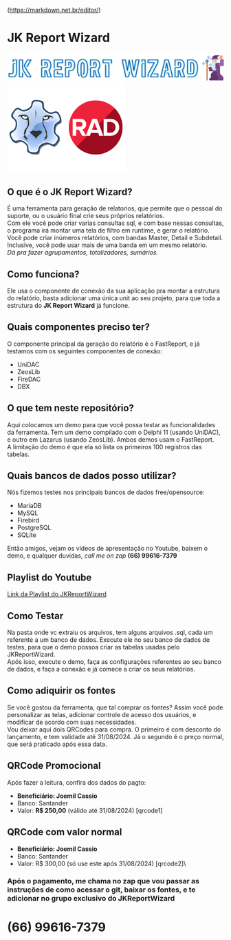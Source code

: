 (https://markdown.net.br/editor/)

# JK Report Wizard

![Logo](https://github.com/joemilc/JKReportWizardDemo/blob/main/jkrptwzrd.png "Logo")\
![DelphiLaz](https://github.com/joemilc/JKReportWizardDemo/blob/main/lazarus_delphi2.png "DelphiLaz")
## O que é o JK Report Wizard?
É uma ferramenta para geração de relatorios, que permite que o pessoal do suporte, ou o usuário final crie seus próprios relatórios.\
Com ele você pode criar varias consultas sql, e com base nessas consultas, o programa irá montar uma tela de filtro em runtime, e gerar o relatório.\
Você pode criar inúmeros relatórios, com bandas Master, Detail e Subdetail.\
Inclusive, você pode usar mais de uma banda em um mesmo relatório.\
*Dá pra fazer agrupamentos, totalizadores, sumários.*

## Como funciona?
Ele usa o componente de conexão da sua aplicação pra montar a estrutura do relatório, basta adicionar uma única unit ao seu projeto, para que toda a estrutura do **JK Report Wizard** já funcione.

## Quais componentes preciso ter?
O componente principal da geração do relatório é o FastReport, e já testamos com os seguintes componentes de conexão:
- UniDAC
- ZeosLib
- FireDAC
- DBX

## O que tem neste repositório?
Aqui colocamos um demo para que você possa testar as funcionalidades da ferramenta. Tem um demo compilado com o Delphi 11 (usando UniDAC), e outro em Lazarus (usando ZeosLib). Ambos demos usam o FastReport.\
A limitação do demo é que ela só lista os primeiros 100 registros das tabelas.

## Quais bancos de dados posso utilizar?
Nós fizemos testes nos principais bancos de dados free/opensource:
- MariaDB
- MySQL
- Firebird
- PostgreSQL
- SQLite

Então amigos, vejam os vídeos de apresentação no Youtube, baixem o demo, e qualquer duvidas, *call me on zap*  **(66) 99616-7379**

## Playlist do Youtube
[Link da Playlist do JKReportWizard](https://www.youtube.com/playlist?list=PLNuUABMSGP_SJCSWMPFzbugMQLgaVZTPI "Link da Playlist do JKReportWizard")

## Como Testar
Na pasta onde vc extraiu os arquivos, tem alguns arquivos .sql, cada um referente a um banco de dados. Execute ele no seu banco de dados de testes, para que o demo possoa criar as tabelas usadas pelo JKReportWizard.\
Após isso, execute o demo, faça as configurações referentes ao seu banco de dados, e faça a conexão e já comece a criar os seus relatórios.

## Como adiquirir os fontes
Se você gostou da ferramenta, que tal comprar os fontes? Assim você pode personalizar as telas, adicionar controle de acesso dos usuários, e modificar de acordo com suas necessidades.\
Vou deixar aqui dois QRCodes para compra. O primeiro é com desconto do lançamento, e tem validade até 31/08/2024. Já o segundo é o preço normal, que será praticado após essa data.

## QRCode Promocional
Após fazer a leitura, confira dos dados do pagto:
- **Beneficiário: Joemil Cassio**
- Banco: Santander
- Valor: **R$ 250,00** (válido até 31/08/2024)
[qrcode1]

## QRCode com valor normal
- **Beneficiário: Joemil Cassio**
- Banco: Santander
- Valor: R$ 300,00 (só use este após 31/08/2024)
[qrcode2]\
### Após o pagamento, me chama no zap que vou passar as instruções de como acessar o git, baixar os fontes, e te adicionar no grupo exclusivo do **JKReportWizard**
# (66) 99616-7379
